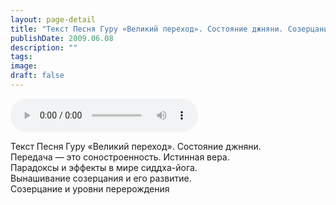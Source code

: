 ```yaml
---
layout: page-detail
title: "Текст Песня Гуру «Великий переход». Состояние джняни. Созерцание и уровни перерождения"
publishDate: 2009.06.08
description: ""
tags:
image:
draft: false
---
```


<audio title="2009.06.08 - Текст Песня Гуру «Великий переход». Состояние джняни. Созерцание и уровни перерождения.mp3" src="/upload/iblock/559/559e4646e9b1568c551e59b21d500751.mp3" controls=""></audio>

 Текст Песня Гуру «Великий переход». Состояние джняни.  
 Передача — это соностроенность. Истинная вера.  
 Парадоксы и эффекты в мире сиддха-йога.  
 Вынашивание созерцания и его развитие.  
 Созерцание и уровни перерождения   

  
